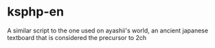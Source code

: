 # ksphp-en
A similar script to the one used on ayashii's world, an ancient japanese textboard that is considered the precursor to 2ch
